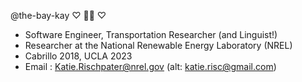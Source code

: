 @the-bay-kay ♡ 🏳️‍⚧️ ♡
- Software Engineer, Transportation Researcher (and Linguist!)
- Researcher at the National Renewable Energy Laboratory (NREL)
- Cabrillo 2018, UCLA 2023
- Email : Katie.Rischpater@nrel.gov (alt: katie.risc@gmail.com)



<!---
the-bay-kay/the-bay-kay is a ✨ special ✨ repository because its `README.md` (this file) appears on your GitHub profile.
You can click the Preview link to take a look at your changes.
--->
